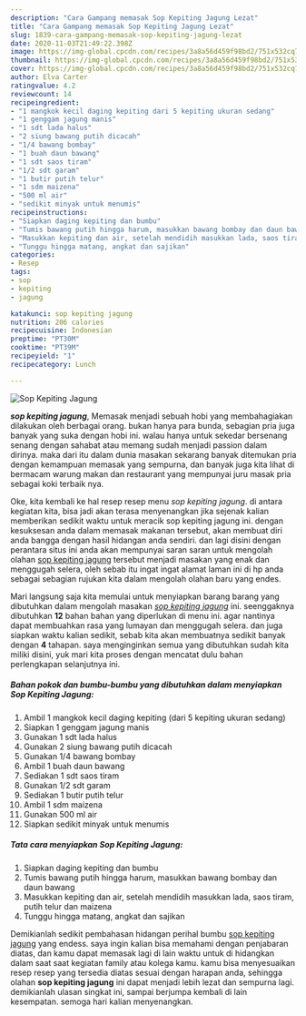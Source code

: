```yaml
---
description: "Cara Gampang memasak Sop Kepiting Jagung Lezat"
title: "Cara Gampang memasak Sop Kepiting Jagung Lezat"
slug: 1839-cara-gampang-memasak-sop-kepiting-jagung-lezat
date: 2020-11-03T21:49:22.398Z
image: https://img-global.cpcdn.com/recipes/3a8a56d459f98bd2/751x532cq70/sop-kepiting-jagung-foto-resep-utama.jpg
thumbnail: https://img-global.cpcdn.com/recipes/3a8a56d459f98bd2/751x532cq70/sop-kepiting-jagung-foto-resep-utama.jpg
cover: https://img-global.cpcdn.com/recipes/3a8a56d459f98bd2/751x532cq70/sop-kepiting-jagung-foto-resep-utama.jpg
author: Elva Carter
ratingvalue: 4.2
reviewcount: 14
recipeingredient:
- "1 mangkok kecil daging kepiting dari 5 kepiting ukuran sedang"
- "1 genggam jagung manis"
- "1 sdt lada halus"
- "2 siung bawang putih dicacah"
- "1/4 bawang bombay"
- "1 buah daun bawang"
- "1 sdt saos tiram"
- "1/2 sdt garam"
- "1 butir putih telur"
- "1 sdm maizena"
- "500 ml air"
- "sedikit minyak untuk menumis"
recipeinstructions:
- "Siapkan daging kepiting dan bumbu"
- "Tumis bawang putih hingga harum, masukkan bawang bombay dan daun bawang"
- "Masukkan kepiting dan air, setelah mendidih masukkan lada, saos tiram, putih telur dan maizena"
- "Tunggu hingga matang, angkat dan sajikan"
categories:
- Resep
tags:
- sop
- kepiting
- jagung

katakunci: sop kepiting jagung 
nutrition: 206 calories
recipecuisine: Indonesian
preptime: "PT30M"
cooktime: "PT39M"
recipeyield: "1"
recipecategory: Lunch

---
```



![Sop Kepiting Jagung](https://img-global.cpcdn.com/recipes/3a8a56d459f98bd2/751x532cq70/sop-kepiting-jagung-foto-resep-utama.jpg)

<b><i>sop kepiting jagung</i></b>, Memasak menjadi sebuah hobi yang membahagiakan dilakukan oleh berbagai orang. bukan hanya para bunda, sebagian pria juga banyak yang suka dengan hobi ini. walau hanya untuk sekedar bersenang senang dengan sahabat atau memang sudah menjadi passion dalam dirinya. maka dari itu dalam dunia masakan sekarang banyak ditemukan pria dengan kemampuan memasak yang sempurna, dan banyak juga kita lihat di bermacam warung makan dan restaurant yang mempunyai juru masak pria sebagai koki terbaik nya.



Oke, kita kembali ke hal resep resep menu <i>sop kepiting jagung</i>. di antara kegiatan kita, bisa jadi akan terasa menyenangkan jika sejenak kalian memberikan sedikit waktu untuk meracik sop kepiting jagung ini. dengan kesuksesan anda dalam memasak makanan tersebut, akan membuat diri anda bangga dengan hasil hidangan anda sendiri. dan lagi disini dengan perantara situs ini anda akan mempunyai saran saran untuk mengolah olahan <u>sop kepiting jagung</u> tersebut menjadi masakan yang enak dan menggugah selera, oleh sebab itu ingat ingat alamat laman ini di hp anda sebagai sebagian rujukan kita dalam mengolah olahan baru yang endes.


Mari langsung saja kita memulai untuk menyiapkan barang barang yang dibutuhkan dalam mengolah masakan <u><i>sop kepiting jagung</i></u> ini. seenggaknya dibutuhkan <b>12</b> bahan bahan yang diperlukan di menu ini. agar nantinya dapat membuahkan rasa yang lumayan dan menggugah selera. dan juga siapkan waktu kalian sedikit, sebab kita akan membuatnya sedikit banyak dengan <b>4</b> tahapan. saya menginginkan semua yang dibutuhkan sudah kita miliki disini, yuk mari kita proses dengan mencatat dulu bahan perlengkapan selanjutnya ini.

<!--inarticleads1-->

##### Bahan pokok dan bumbu-bumbu yang dibutuhkan dalam menyiapkan Sop Kepiting Jagung:

1. Ambil 1 mangkok kecil daging kepiting (dari 5 kepiting ukuran sedang)
1. Siapkan 1 genggam jagung manis
1. Gunakan 1 sdt lada halus
1. Gunakan 2 siung bawang putih dicacah
1. Gunakan 1/4 bawang bombay
1. Ambil 1 buah daun bawang
1. Sediakan 1 sdt saos tiram
1. Gunakan 1/2 sdt garam
1. Sediakan 1 butir putih telur
1. Ambil 1 sdm maizena
1. Gunakan 500 ml air
1. Siapkan sedikit minyak untuk menumis




<!--inarticleads2-->

##### Tata cara menyiapkan Sop Kepiting Jagung:

1. Siapkan daging kepiting dan bumbu
1. Tumis bawang putih hingga harum, masukkan bawang bombay dan daun bawang
1. Masukkan kepiting dan air, setelah mendidih masukkan lada, saos tiram, putih telur dan maizena
1. Tunggu hingga matang, angkat dan sajikan




Demikianlah sedikit pembahasan hidangan perihal bumbu <u>sop kepiting jagung</u> yang endess. saya ingin kalian bisa memahami dengan penjabaran diatas, dan kamu dapat memasak lagi di lain waktu untuk di hidangkan dalam saat saat kegiatan family atau kolega kamu. kamu bisa menyesuaikan resep resep yang tersedia diatas sesuai dengan harapan anda, sehingga olahan <b>sop kepiting jagung</b> ini dapat menjadi lebih lezat dan sempurna lagi. demikianlah ulasan singkat ini, sampai berjumpa kembali di lain kesempatan. semoga hari kalian menyenangkan.
